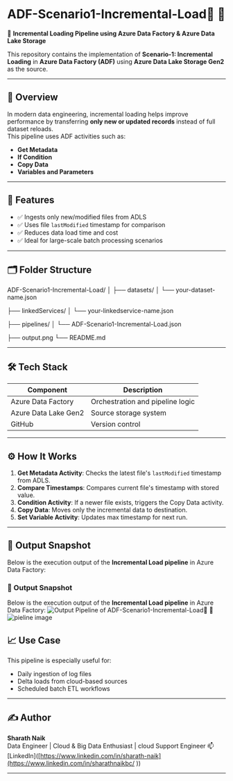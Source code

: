 # ADF-Scenario1-Incremental-Load🚀 📌

🚀 **Incremental Loading Pipeline using Azure Data Factory & Azure Data Lake Storage**

This repository contains the implementation of **Scenario-1: Incremental Loading** in **Azure Data Factory (ADF)** using **Azure Data Lake Storage Gen2** as the source.

---

## 📌 Overview

In modern data engineering, incremental loading helps improve performance by transferring **only new or updated records** instead of full dataset reloads.  
This pipeline uses ADF activities such as:
- **Get Metadata**
- **If Condition**
- **Copy Data**
- **Variables and Parameters**

---

## 🔧 Features

- ✅ Ingests only new/modified files from ADLS
- ✅ Uses file `lastModified` timestamp for comparison
- ✅ Reduces data load time and cost
- ✅ Ideal for large-scale batch processing scenarios

---

## 🗂 Folder Structure
ADF-Scenario1-Incremental-Load/
│
├── datasets/
│   └── your-dataset-name.json

├── linkedServices/
│   └── your-linkedservice-name.json

├── pipelines/
│   └── ADF-Scenario1-Incremental-Load.json

├── output.png
└── README.md


---

## 🛠 Tech Stack

| Component           | Description                           |
|--------------------|---------------------------------------|
| Azure Data Factory | Orchestration and pipeline logic      |
| Azure Data Lake Gen2 | Source storage system               |
| GitHub             | Version control                       |

---

## ⚙️ How It Works

1. **Get Metadata Activity**: Checks the latest file's `lastModified` timestamp from ADLS.
2. **Compare Timestamps**: Compares current file's timestamp with stored value.
3. **Condition Activity**: If a newer file exists, triggers the Copy Data activity.
4. **Copy Data**: Moves only the incremental data to destination.
5. **Set Variable Activity**: Updates max timestamp for next run.

---

## 📸 Output Snapshot

Below is the execution output of the **Incremental Load pipeline** in Azure Data Factory:

### 📸 Output Snapshot

Below is the execution output of the **Incremental Load pipeline** in Azure Data Factory:
![Output](https://github.com/user-attachments/assets/126cc01a-e940-4d39-ac5a-9bce2bf11506)
Pipeline  of ADF-Scenario1-Incremental-Load🚀 📌
![pieline image](https://github.com/user-attachments/assets/a77d5b3d-0096-4a3f-927d-b1b9d8d26084)


## 📈 Use Case

This pipeline is especially useful for:
- Daily ingestion of log files
- Delta loads from cloud-based sources
- Scheduled batch ETL workflows

---

## ✍ Author

**Sharath Naik**  
Data Engineer | Cloud & Big Data Enthusiast  | cloud Support Engineer
📫 [LinkedIn]([https://www.linkedin.com/in/sharath-naik](https://www.linkedin.com/in/sharathnaikbc/
))

---

